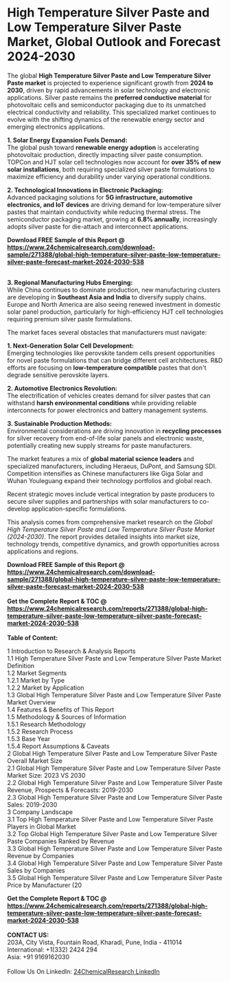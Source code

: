 <h1>High Temperature Silver Paste and Low Temperature Silver Paste Market, Global Outlook and Forecast 2024-2030</h1><p>The global <strong>High Temperature Silver Paste and Low Temperature Silver Paste market</strong> is projected to experience significant growth from <strong>2024 to 2030</strong>, driven by rapid advancements in solar technology and electronic applications. Silver paste remains the <strong>preferred conductive material</strong> for photovoltaic cells and semiconductor packaging due to its unmatched electrical conductivity and reliability. This specialized market continues to evolve with the shifting dynamics of the renewable energy sector and emerging electronics applications.</p><p><strong>1. Solar Energy Expansion Fuels Demand:</strong><br>
The global push toward <strong>renewable energy adoption</strong> is accelerating photovoltaic production, directly impacting silver paste consumption. TOPCon and HJT solar cell technologies now account for <strong>over 35% of new solar installations</strong>, both requiring specialized silver paste formulations to maximize efficiency and durability under varying operational conditions.</p><p><strong>2. Technological Innovations in Electronic Packaging:</strong><br>
Advanced packaging solutions for <strong>5G infrastructure, automotive electronics, and IoT devices</strong> are driving demand for low-temperature silver pastes that maintain conductivity while reducing thermal stress. The semiconductor packaging market, growing at <strong>6.8% annually</strong>, increasingly adopts silver paste for die-attach and interconnect applications.</p><div><b>Download FREE Sample of this Report @ 
            <a href="https://www.24chemicalresearch.com/download-sample/271388/global-high-temperature-silver-paste-low-temperature-silver-paste-forecast-market-2024-2030-538">
            https://www.24chemicalresearch.com/download-sample/271388/global-high-temperature-silver-paste-low-temperature-silver-paste-forecast-market-2024-2030-538</a></b></div><br><p><strong>3. Regional Manufacturing Hubs Emerging:</strong><br>
While China continues to dominate production, new manufacturing clusters are developing in <strong>Southeast Asia and India</strong> to diversify supply chains. Europe and North America are also seeing renewed investment in domestic solar panel production, particularly for high-efficiency HJT cell technologies requiring premium silver paste formulations.</p><p>The market faces several obstacles that manufacturers must navigate:</p><p><strong>1. Next-Generation Solar Cell Development:</strong><br>
Emerging technologies like perovskite tandem cells present opportunities for novel paste formulations that can bridge different cell architectures. R&amp;D efforts are focusing on <strong>low-temperature compatible</strong> pastes that don't degrade sensitive perovskite layers.</p><p><strong>2. Automotive Electronics Revolution:</strong><br>
The electrification of vehicles creates demand for silver pastes that can withstand <strong>harsh environmental conditions</strong> while providing reliable interconnects for power electronics and battery management systems.</p><p><strong>3. Sustainable Production Methods:</strong><br>
Environmental considerations are driving innovation in <strong>recycling processes</strong> for silver recovery from end-of-life solar panels and electronic waste, potentially creating new supply streams for paste manufacturers.</p><p>The market features a mix of <strong>global material science leaders</strong> and specialized manufacturers, including Heraeus, DuPont, and Samsung SDI. Competition intensifies as Chinese manufacturers like Giga Solar and Wuhan Youleguang expand their technology portfolios and global reach.</p><p>Recent strategic moves include vertical integration by paste producers to secure silver supplies and partnerships with solar manufacturers to co-develop application-specific formulations.</p><p>This analysis comes from comprehensive market research on the <em>Global High Temperature Silver Paste and Low Temperature Silver Paste Market (2024-2030)</em>. The report provides detailed insights into market size, technology trends, competitive dynamics, and growth opportunities across applications and regions.</p><div><b>Download FREE Sample of this Report @ 
            <a href="https://www.24chemicalresearch.com/download-sample/271388/global-high-temperature-silver-paste-low-temperature-silver-paste-forecast-market-2024-2030-538">
            https://www.24chemicalresearch.com/download-sample/271388/global-high-temperature-silver-paste-low-temperature-silver-paste-forecast-market-2024-2030-538</a></b></div><br><div><b>Get the Complete Report & TOC @ 
            <a href="https://www.24chemicalresearch.com/reports/271388/global-high-temperature-silver-paste-low-temperature-silver-paste-forecast-market-2024-2030-538">
            https://www.24chemicalresearch.com/reports/271388/global-high-temperature-silver-paste-low-temperature-silver-paste-forecast-market-2024-2030-538</a></b></div><br>
            <b>Table of Content:</b><p>1 Introduction to Research & Analysis Reports<br />
    1.1 High Temperature Silver Paste and Low Temperature Silver Paste Market Definition<br />
    1.2 Market Segments<br />
        1.2.1 Market by Type<br />
        1.2.2 Market by Application<br />
    1.3 Global High Temperature Silver Paste and Low Temperature Silver Paste Market Overview<br />
    1.4 Features & Benefits of This Report<br />
    1.5 Methodology & Sources of Information<br />
        1.5.1 Research Methodology<br />
        1.5.2 Research Process<br />
        1.5.3 Base Year<br />
        1.5.4 Report Assumptions & Caveats<br />
2 Global High Temperature Silver Paste and Low Temperature Silver Paste Overall Market Size<br />
    2.1 Global High Temperature Silver Paste and Low Temperature Silver Paste Market Size: 2023 VS 2030<br />
    2.2 Global High Temperature Silver Paste and Low Temperature Silver Paste Revenue, Prospects & Forecasts: 2019-2030<br />
    2.3 Global High Temperature Silver Paste and Low Temperature Silver Paste Sales: 2019-2030<br />
3 Company Landscape<br />
    3.1 Top High Temperature Silver Paste and Low Temperature Silver Paste Players in Global Market<br />
    3.2 Top Global High Temperature Silver Paste and Low Temperature Silver Paste Companies Ranked by Revenue<br />
    3.3 Global High Temperature Silver Paste and Low Temperature Silver Paste Revenue by Companies<br />
    3.4 Global High Temperature Silver Paste and Low Temperature Silver Paste Sales by Companies<br />
    3.5 Global High Temperature Silver Paste and Low Temperature Silver Paste Price by Manufacturer (20</p><div><b>Get the Complete Report & TOC @ 
            <a href="https://www.24chemicalresearch.com/reports/271388/global-high-temperature-silver-paste-low-temperature-silver-paste-forecast-market-2024-2030-538">
            https://www.24chemicalresearch.com/reports/271388/global-high-temperature-silver-paste-low-temperature-silver-paste-forecast-market-2024-2030-538</a></b></div><br><b>CONTACT US:</b><br>
            203A, City Vista, Fountain Road, Kharadi, Pune, India - 411014<br>
            International: +1(332) 2424 294<br>
            Asia: +91 9169162030 <br><br>
            Follow Us On LinkedIn: <a href="https://www.linkedin.com/company/24chemicalresearch/">24ChemicalResearch LinkedIn</a>